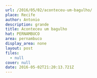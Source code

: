 ```yaml
---
url: /2016/05/02/aconteceu-um-bagulho/
place: Recife
author: Antonio
description: grande
title: Aconteceu um bagulho
hat: PERNAMBUCO
area: pernambuco
display_area: none
layout: post
files:
  - null
cover: null
date: 2016-05-02T21:20:13.721Z
---
```

<p>&nbsp; &nbsp;</p>

